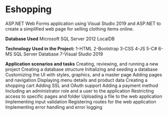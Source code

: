 # Eshopping
ASP.NET Web Forms application using Visual Studio 2019 and ASP.NET to create a simplified web page for selling clothing items online.

**Database Used**
Microsoft SQL Server 2012 LocalDB

**Technology Used in the Project:**
1-HTML
2-Bootstrap
3-CSS
4-JS
5-C#
6-MS SQL Server Database
7-Visual Studio 2019

**Application scenarios and tasks**
Creating, reviewing, and running a new project
Creating a database structure
Initializing and seeding a database
Customizing the UI with styles, graphics, and a master page
Adding pages and navigation
Displaying menu details and product data
Creating a shopping cart
Adding SSL and OAuth support
Adding a payment method
Including an administrator role and a user to the application
Restricting access to specific pages and folder
Uploading a file to the web application
Implementing input validation
Registering routes for the web application
Implementing error handling and error logging
